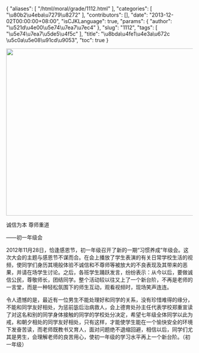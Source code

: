 {
    "aliases": [
        "/html/moral/grade/1112.html"
    ],
    "categories": [
        "\u80b2\u4eba\u7279\u8272"
    ],
    "contributors": [],
    "date": "2013-12-02T00:00:00+08:00",
    "isCJKLanguage": true,
    "params": {
        "author": "\u521d\u4e00\u5e74\u7ea7\u7ec4"
    },
    "slug": "1112",
    "tags": [
        "\u5e74\u7ea7\u5de5\u4f5c"
    ],
    "title": "\u8bda\u4fe1\u4e3a\u672c \u5c0a\u5e08\u91cd\u9053",
    "toc": true
}


<img
    src="https://cdn.tfls.online/mirror/full/dc3f2527af2880a8dac69a87cfff3893121ef066.jpg"
    style="display:block;margin-left:auto;margin-right:auto;"
    decoding="async"
    fetchpriority="auto"
    loading="lazy"
    height="450"
    width="600"
/>




  





诚信为本 尊师重道




——初一年级会




2012年11月28日，恰逢感恩节，初一年级召开了新的一期“习惯养成”年级会。这次大会的主题与感恩节不谋而合。在会上播放了学生表演的有关日常学校生活的视频，使同学们身历其境般体验不诚信和不尊师等被放大的不良表现及其带来的恶果，并请在场学生讨论。之后，各班学生踊跃发言，纷纷表示：从今以后，要做诚信公民，尊敬师长，团结同学。整个活动较以往又上了一个新台阶，不再是老师的一言堂，而是一种轻松氛围下的师生互动，观看视频时，现场笑声连连。




令人遗憾的是，最近有一位男生不能处理好和同学的关系，没有珍惜难得的缘分，不能和同学友好相处，为惩前毖后治病救人，会上德育处孙主任代表学校郑重宣读了对这名和别的同学身体接触的同学的学校处分决定，希望七年级全体同学以此为戒，和朝夕相处的同学友好相处，只有这样，才能使学生能在一个愉快安全的环境下发奋苦读，而老师既教书又育人，面对问题绝不退缩回避，相信以后，同学们尤其是男生，会理解老师的良苦用心，使初一年级的学习水平再上一个新台阶。（初一年级）




  



